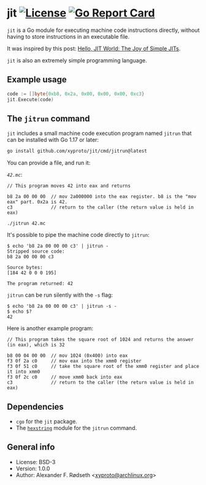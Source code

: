 # jit [![License](https://img.shields.io/badge/license-MIT-green.svg?style=flat)](https://raw.githubusercontent.com/xyproto/jit/master/LICENSE) [![Go Report Card](https://goreportcard.com/badge/github.com/xyproto/jit)](https://goreportcard.com/report/github.com/xyproto/jit)

`jit` is a Go module for executing machine code instructions directly, without having to store instructions in an executable file.

It was inspired by this post: [Hello, JIT World: The Joy of Simple JITs](http://blog.reverberate.org/2012/12/hello-jit-world-joy-of-simple-jits.html).

`jit` is also an extremely simple programming language.

## Example usage

```go
code := []byte{0xb8, 0x2a, 0x00, 0x00, 0x00, 0xc3}
jit.Execute(code)
```

## The `jitrun` command

`jit` includes a small machine code execution program named `jitrun` that can be installed with Go 1.17 or later:

```bash
go install github.com/xyproto/jit/cmd/jitrun@latest
```

You can provide a file, and run it:

*`42.mc`*:

```
// This program moves 42 into eax and returns

b8 2a 00 00 00  // mov 2a000000 into the eax register. b8 is the "mov eax" part. 0x2a is 42.
c3              // return to the caller (the return value is held in eax)
```

    ./jitrun 42.mc

It's possible to pipe the machine code directly to `jitrun`:

    $ echo 'b8 2a 00 00 00 c3' | jitrun -
    Stripped source code:
    b8 2a 00 00 00 c3

    Source bytes:
    [184 42 0 0 0 195]

    The program returned: 42

`jitrun` can be run silently with the `-s` flag:

    $ echo 'b8 2a 00 00 00 c3' | jitrun -s -
    $ echo $?
    42

Here is another example program:

```
// This program takes the square root of 1024 and returns the answer (in eax), which is 32

b8 00 04 00 00  // mov 1024 (0x400) into eax
f3 0f 2a c0     // mov eax into the xmm0 register
f3 0f 51 c0     // take the square root of the xmm0 register and place it into xmm0
f3 0f 2c c0     // move xmm0 back into eax
c3              // return to the caller (the return value is held in eax)
```

## Dependencies

* `cgo` for the `jit` package.
* The [`hexstring`](https://github.com/xyproto/hexstring) module for the `jitrun` command.

## General info

* License: BSD-3
* Version: 1.0.0
* Author: Alexander F. Rødseth &lt;xyproto@archlinux.org&gt;
